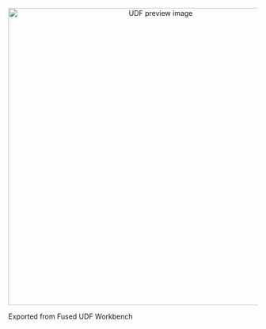 <!--fused:preview-->
<p align="center"><img src="https://fused-image-assets.s3.amazonaws.com/960cbfae-f267-4dca-99fe-2373fa1f083d/thumbnail" width="600" alt="UDF preview image"></p>

<!--fused:readme-->
Exported from Fused UDF Workbench

